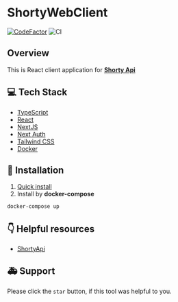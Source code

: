 # ShortyWebClient

[![CodeFactor](https://www.codefactor.io/repository/github/bagger-steam/shortyreactclient/badge)](https://www.codefactor.io/repository/github/bagger-steam/shortyreactclient)
![CI](https://github.com/Bagger-sTeam/ShortyReactClient/workflows/CI/badge.svg?)

## Overview

This is React client application for **[Shorty Api](https://github.com/Bagger-sTeam/ShortyRestApi)**

## 💻 Tech Stack

- [TypeScript](https://www.typescriptlang.org/)
- [React](https://reactjs.org/)
- [NextJS](https://nextjs.org/)
- [Next Auth](https://next-auth.js.org/)
- [Tailwind CSS](https://tailwindcss.com/)
- [Docker](https://www.docker.com/)

## 💾 Installation

1. [Quick install](QUICK_START.md)
2. Install by **docker-compose**

```bash
docker-compose up
```

## 👇 Helpful resources

- [ShortyApi](https://github.com/Bagger-sTeam/ShortyRestApi)

## 🚑 Support

Please click the `star` button, if this tool was helpful to you.
